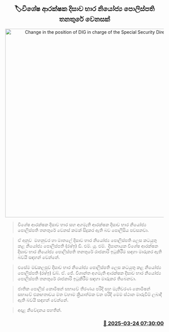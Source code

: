 <p align='center'><b><h2 align='center' title='Change in the position of DIG in charge of the Special Security Directorate'>🏷විශේෂ ආරක්ෂක දිසාව භාර නියෝජ්‍ය පොලිස්පති තනතුරේ වෙනසක්</h2></b></p>
<p align='center'><img src='https://helakuru.sgp1.cdn.digitaloceanspaces.com/esana/images/lib/srilanka-police[1].jpg' width='600' alt='Change in the position of DIG in charge of the Special Security Directorate'></p>

> විශේෂ ආරක්ෂක දිසාව භාර සහ අගමැති ආරක්ෂක දිසාව භාර නියෝජ්‍ය පොලිස්පති තනතුරේ වෙනස් කමක් සිදුකර ඇති බව පොලීසිය පවසනවා.

> ඒ අනුව  මහනුවර හා මාතලේ දිසාව භාර නියෝජ්‍ය පොලිස්පති ලෙස කටයුතු කළ නියෝජ්‍ය පොලිස්පති (රා/ඉ) ඩී. එම්. යූ. එම්.  දිසානායක විශේෂ ආරක්ෂක දිසාව භාර නියෝජ්‍ය පොලිස්පති තනතුරේ රාජකාරි ඉටුකිරීම සඳහා මාරුකර ඇති බවයි සඳහන් වෙන්නේ.

> එසේම මඩකලපුව දිසාව භාර නියෝජ්‍ය පොලිස්පති ලෙස කටයුතු කළ නියෝජ්‍ය පොලිස්පති (රා/ඉ) ඩබ්. ඒ. ජේ. විශාන්ත අගමැති ආරක්ෂක දිසාව භාර නියෝජ්‍ය පොලිස්පති තනතුරේ රාජකාරි ඉටුකිරීම සඳහා මාරුකර තිබෙනවා.

> ජාතික පොලිස් කොමිෂන් සභාවේ තීරණය පරිදි සහ මැතිවරණ කොමිෂන් සභාවේ එකඟතාවය මත වහාම ක්‍රියාත්මක වන පරිදි මෙම ස්ථාන මාරුවීම් ලබාදී ඇති බවයි සඳහන් වෙන්නේ.

> අදාළ නිවේදනය පහතින්.



<h3 align='right'><a href='https://www.helakuru.lk/esana/p/108573/'>📅 2025-03-24 07:30:00</a></h3>
